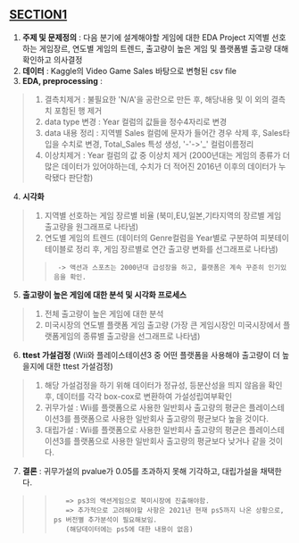 ## [**SECTION1**](https://github.com/sangahnim/section_project/blob/master/section1/AI_05_%EC%9D%B4%EC%83%81%EC%95%84_Section1.ipynb)
1. **주제 및 문제정의** : 다음 분기에 설계해야할 게임에 대한 EDA Project 
                      지역별 선호하는 게임장르, 연도별 게임의 트렌드, 출고량이 높은 게임 및 플랫폼별 출고량 대해 확인하고 의사결정
2. **데이터** : Kaggle의 Video Game Sales 바탕으로 변형된 csv file
3. **EDA, preprocessing** : 
>  1) 결측치제거 : 불필요한 'N/A'을 공란으로 만든 후, 해당내용 및 이 외의 결측치 포함된 행 제거
>  2) data type 변경 : Year 컬럼의 값들을 정수4자리로 변경
>  3) data 내용 정리 : 지역별 Sales 컬럼에 문자가 들어간 경우 삭제 후, Sales타입을 수치로 변경, Total_Sales 특성 생성, '-'->'_' 컬럼이름정리
>  4) 이상치제거 : Year 컬럼의 값 중 이상치 제거 (2000년대는 게임의 종류가 더 많은 데이터가 있어야하는데, 수치가 더 적어진 2016년 이후의 데이터가 누락됐다 판단함)
4. **시각화**
>  1) 지역별 선호하는 게임 장르별 비율 (북미,EU,일본,기타지역의 장르별 게임 출고량을 원그래프로 나타냄)
>  2) 연도별 게임의 트렌드 (데이터의 Genre컬럼을 Year별로 구분하여 피봇테이테이블로 정리 후, 게임 장르별로 연간 출고량 변화를 선그래프로 나타냄)
>>      -> 액션과 스포츠는 2000년대 급성장을 하고, 플랫폼은 계속 꾸준히 인기있음을 확인.
5. **출고량이 높은 게임에 대한 분석 및 시각화 프로세스**
>  1) 전체 출고량이 높은 게임에 대한 분석
>  2) 미국시장의 연도별 플랫폼 게임 출고량 (가장 큰 게임시장인 미국시장에서 플랫폼게임의 종류별 출고량을 선그래프로 나타냄)
6. **ttest 가설검정** (Wii와 플레이스테이션3 중 어떤 플랫폼을 사용해야 출고량이 더 높을지에 대한 ttest 가설검정)
>  1) 해당 가설검정을 하기 위해 데이터가 정규성, 등분산성을 띄지 않음을 확인 후, 데이터를 각각 box-cox로 변환하여 가설성립여부확인
>  2) 귀무가설 : Wii를 플랫폼으로 사용한 일반회사 출고량의 평균은 플레이스테이션3를 플랫폼으로 사용한 일반회사 출고량의 평균보다 높을 것이다.
>  3) 대립가설 : Wii를 플랫폼으로 사용한 일반회사 출고량의 평균은 플레이스테이션3를 플랫폼으로 사용한 일반회사 출고량의 평균보다 낮거나 같을 것이다.
7. **결론** : 귀무가설의 pvalue가 0.05를 초과하지 못해 기각하고, 대립가설을 채택한다.
>>        => ps3의 액션게임으로 북미시장에 진출해야함.
>>        => 추가적으로 고려해야할 사항은 2021년 현재 ps5까지 나온 상황으로, ps 버전별 추가분석이 필요해보임.
>>        (해당데이터에는 ps5에 대한 내용이 없음)
